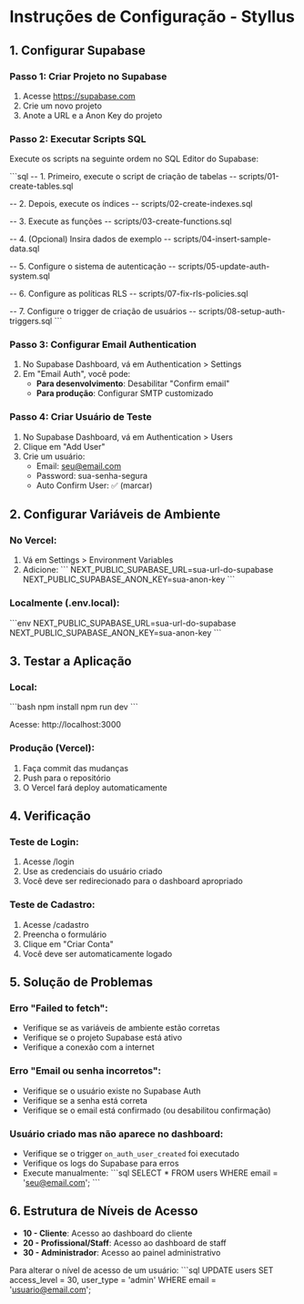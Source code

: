 # Instruções de Configuração - Styllus

## 1. Configurar Supabase

### Passo 1: Criar Projeto no Supabase
1. Acesse https://supabase.com
2. Crie um novo projeto
3. Anote a URL e a Anon Key do projeto

### Passo 2: Executar Scripts SQL
Execute os scripts na seguinte ordem no SQL Editor do Supabase:

\`\`\`sql
-- 1. Primeiro, execute o script de criação de tabelas
-- scripts/01-create-tables.sql

-- 2. Depois, execute os índices
-- scripts/02-create-indexes.sql

-- 3. Execute as funções
-- scripts/03-create-functions.sql

-- 4. (Opcional) Insira dados de exemplo
-- scripts/04-insert-sample-data.sql

-- 5. Configure o sistema de autenticação
-- scripts/05-update-auth-system.sql

-- 6. Configure as políticas RLS
-- scripts/07-fix-rls-policies.sql

-- 7. Configure o trigger de criação de usuários
-- scripts/08-setup-auth-triggers.sql
\`\`\`

### Passo 3: Configurar Email Authentication
1. No Supabase Dashboard, vá em Authentication > Settings
2. Em "Email Auth", você pode:
   - **Para desenvolvimento**: Desabilitar "Confirm email"
   - **Para produção**: Configurar SMTP customizado

### Passo 4: Criar Usuário de Teste
1. No Supabase Dashboard, vá em Authentication > Users
2. Clique em "Add User"
3. Crie um usuário:
   - Email: seu@email.com
   - Password: sua-senha-segura
   - Auto Confirm User: ✅ (marcar)

## 2. Configurar Variáveis de Ambiente

### No Vercel:
1. Vá em Settings > Environment Variables
2. Adicione:
   \`\`\`
   NEXT_PUBLIC_SUPABASE_URL=sua-url-do-supabase
   NEXT_PUBLIC_SUPABASE_ANON_KEY=sua-anon-key
   \`\`\`

### Localmente (.env.local):
\`\`\`env
NEXT_PUBLIC_SUPABASE_URL=sua-url-do-supabase
NEXT_PUBLIC_SUPABASE_ANON_KEY=sua-anon-key
\`\`\`

## 3. Testar a Aplicação

### Local:
\`\`\`bash
npm install
npm run dev
\`\`\`

Acesse: http://localhost:3000

### Produção (Vercel):
1. Faça commit das mudanças
2. Push para o repositório
3. O Vercel fará deploy automaticamente

## 4. Verificação

### Teste de Login:
1. Acesse /login
2. Use as credenciais do usuário criado
3. Você deve ser redirecionado para o dashboard apropriado

### Teste de Cadastro:
1. Acesse /cadastro
2. Preencha o formulário
3. Clique em "Criar Conta"
4. Você deve ser automaticamente logado

## 5. Solução de Problemas

### Erro "Failed to fetch":
- Verifique se as variáveis de ambiente estão corretas
- Verifique se o projeto Supabase está ativo
- Verifique a conexão com a internet

### Erro "Email ou senha incorretos":
- Verifique se o usuário existe no Supabase Auth
- Verifique se a senha está correta
- Verifique se o email está confirmado (ou desabilitou confirmação)

### Usuário criado mas não aparece no dashboard:
- Verifique se o trigger `on_auth_user_created` foi executado
- Verifique os logs do Supabase para erros
- Execute manualmente:
  \`\`\`sql
  SELECT * FROM users WHERE email = 'seu@email.com';
  \`\`\`

## 6. Estrutura de Níveis de Acesso

- **10 - Cliente**: Acesso ao dashboard do cliente
- **20 - Profissional/Staff**: Acesso ao dashboard de staff
- **30 - Administrador**: Acesso ao painel administrativo

Para alterar o nível de acesso de um usuário:
\`\`\`sql
UPDATE users 
SET access_level = 30, user_type = 'admin' 
WHERE email = 'usuario@email.com';
